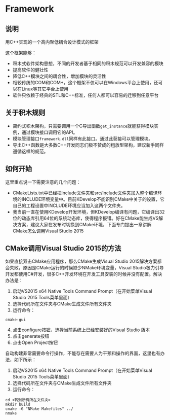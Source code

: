 # Framework

## 说明

用C++实现的一个高内聚低耦合设计模式的框架

这个框架能够：
* 积木式软件架构思想，不同的开发者基于相同的积木规范可以开发兼容的模块
* 提高软件的健壮性
* 降低C++模块之间的耦合性，增加模块的灵活性
* 相较传统的COM和COM+，这个框架不仅可以在Windows平台上使用，还可以在Linux等其它平台上使用
* 软件只依赖于经典的STL和C++标准，任何人都可以容易的迁移到任意平台

## 关于积木规则

* 简约式积木架构，只需要调用一个C导出函数`get_instance`就能获得模块实例，通过模块接口调用它的API。
* 模块管理接口`framework.dll`同样有此接口。通过此获接可以管理模块。
* 导出C++函数是大多数C++开发同志们极不赞成的粗放型架构，建议新手同样遵循这样的规范。

## 如何开始

这里重点说一下需要注意的几个问题：
* CMakeLists.txt中已经把include文件夹和src/include文件夹加入整个编译环境的INCLUDE环境变量中。目前KDevelop不能识别CMake中关于<INCLUDE>的设置，它自己的工程设置中INCLUDE环境应当加入这两个文件夹。
* 我当前一直在使用KDevelop开发环境，但KDevelop编译有问题，它编译出32位的动态库引用64位的系统动态库，使得程序报错。好在CMake能生成VS解决方案，建议大家在发布时切换到CMake环境，下面专门提出一章讲解CMake怎么调用Visual Studio 2015

## CMake调用Visual Studio 2015的方法
如果直接双击CMake应用程序，那么CMake生成Visual Studio 2015解决方案都会失败，原因是CMake运行的时候缺少NMake环境变量，Visual Studio极力引导开发都使用C#开发，很多C++开发环境在开发工具安装的时候并没有配置。解决办法是：

1. 启动VS2015 x64 Native Tools Command Prompt（在开始菜单Visual Studio 2015 Tools菜单里面）
2. 选择代码所在文件夹与CMake生成文件所有文件夹
3. 运行命令：

```
cmake-gui 
```

4. 点击configure按钮，选择当前系统上已经安装好的Visual Studio 版本
5. 点击generate按钮
6. 点击Open Project按钮

自动构建非常需要命令行操作，不能存在需要人为干预和操作的界面，这里也有办法，如下所示：

1. 启动VS2015 x64 Native Tools Command Prompt（在开始菜单Visual Studio 2015 Tools菜单里面）
2. 选择代码所在文件夹与CMake生成文件所有文件夹
3. 运行命令：

```
cd <转到所有所在文件夹>
mkdir build
cmake -G "NMake Makefiles" ../
nmake
```